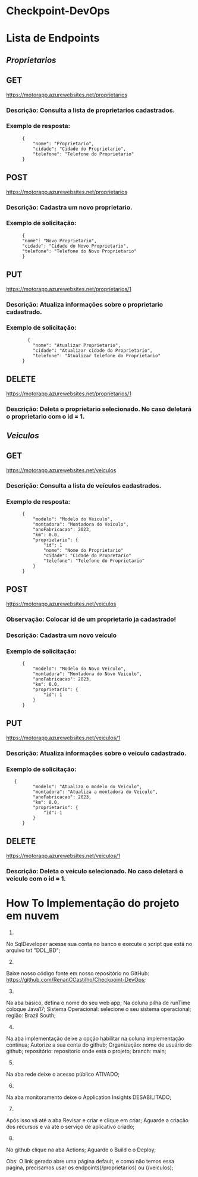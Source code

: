 # Checkpoint-DevOps

# Lista de Endpoints
## ***Proprietarios***
## GET 
https://motorapp.azurewebsites.net/proprietarios
### Descrição: Consulta a lista de proprietarios cadastrados.
### Exemplo de resposta:
          
          {
              "nome": "Proprietario",
              "cidade": "Cidade do Proprietario",
              "telefone": "Telefone do Proprietario"
          }


## POST
https://motorapp.azurewebsites.net/proprietarios
### Descrição: Cadastra um novo proprietario.
### Exemplo de solicitação:

          {
          "nome": "Novo Proprietario",
          "cidade": "Cidade do Novo Proprietario",
          "telefone": "Telefone do Novo Proprietario"
          }



## PUT 
https://motorapp.azurewebsites.net/proprietarios/1
### Descrição: Atualiza informações sobre o proprietario cadastrado.
### Exemplo de solicitação:

            {
              "nome": "Atualizar Proprietario",
              "cidade": "Atualizar cidade do Proprietario",
              "telefone": "Atualizar telefone do Proprietario"
          }



## DELETE 
https://motorapp.azurewebsites.net/proprietarios/1
### Descrição: Deleta o proprietario selecionado. No caso deletará o proprietario com o id = 1.
## ***Veiculos***
## GET 
https://motorapp.azurewebsites.net/veiculos
### Descrição: Consulta a lista de veículos cadastrados. 
### Exemplo de resposta:
          
          {
              "modelo": "Modelo do Veiculo",
              "montadora": "Montadora do Veiculo",
              "anoFabricacao": 2023,
              "km": 0.0,
              "proprietario": {
                  "id": 1
                  "nome": "Nome do Proprietario"
                  "cidade": "Cidade do Propretario"
                  "telefone": "Telefone do Proprietario"
              }
          }
          

## POST
https://motorapp.azurewebsites.net/veiculos
### Observação: Colocar id de um proprietario ja cadastrado!
### Descrição: Cadastra um novo veículo
### Exemplo de solicitação:

          {
              "modelo": "Modelo do Novo Veiculo",
              "montadora": "Montadora do Novo Veiculo",
              "anoFabricacao": 2023,
              "km": 0.0,
              "proprietario": {
                  "id": 1
              }
          }


## PUT 
https://motorapp.azurewebsites.net/veiculos/1
### Descrição: Atualiza informações sobre o veículo cadastrado.
### Exemplo de solicitação:

       {
              "modelo": "Atualiza o modelo do Veiculo",
              "montadora": "Atualiza a montadora do Veiculo",
              "anoFabricacao": 2023,
              "km": 0.0,
              "proprietario": {
                  "id": 1
              }
          }


## DELETE 
https://motorapp.azurewebsites.net/veiculos/1
### Descrição: Deleta o veículo selecionado. No caso deletará o veículo com o id = 1.


# How To Implementação do projeto em nuvem

1) 
No SqlDeveloper acesse sua conta no banco e execute o script que está no arquivo txt "DDL_BD";

2) 
Baixe nosso código fonte em nosso repositório no GitHub:
https://github.com/RenanCCastilho/Checkpoint-DevOps;

3)
Na aba básico, defina o nome do seu web app;
Na coluna pilha de runTime coloque Java17;
Sistema Operacional: selecione o seu sistema operacional;
região: Brazil South;

4)
Na aba implementação deixe a opção habilitar na coluna implementação contínua;
Autorize a sua conta do github;
Organização: nome de usuário do github;
repositório: repositorio onde está o projeto;
branch: main;

5)
Na aba rede deixe o acesso público ATIVADO;

6)
Na aba monitoramento deixe o Application Insights DESABILITADO;

7)
Após isso vá até a aba Revisar e criar e clique em criar;
Aguarde a criação dos recursos e vá até o serviço de aplicativo criado;

8)
No github clique na aba Actions;
Aguarde o Build e o Deploy;

Obs:
O link gerado abre uma página default, e como não temos essa página, precisamos usar os endpoints(/proprietarios) ou (/veiculos);

